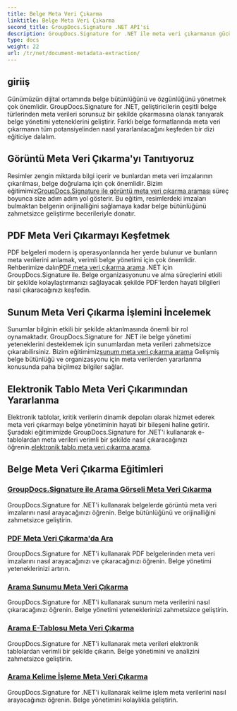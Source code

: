 ```yaml
---
title: Belge Meta Veri Çıkarma
linktitle: Belge Meta Veri Çıkarma
second_title: GroupDocs.Signature .NET API'si
description: GroupDocs.Signature for .NET ile meta veri çıkarmanın gücünün kilidini açın. Gelişmiş yönetim için belge meta verilerini zahmetsizce aramayı ve çıkarmayı öğrenin.
type: docs
weight: 22
url: /tr/net/document-metadata-extraction/
---
```


## giriiş

Günümüzün dijital ortamında belge bütünlüğünü ve özgünlüğünü yönetmek çok önemlidir. GroupDocs.Signature for .NET, geliştiricilerin çeşitli belge türlerinden meta verileri sorunsuz bir şekilde çıkarmasına olanak tanıyarak belge yönetimi yeteneklerini geliştirir. Farklı belge formatlarında meta veri çıkarmanın tüm potansiyelinden nasıl yararlanılacağını keşfeden bir dizi eğiticiye dalalım.

## Görüntü Meta Veri Çıkarma'yı Tanıtıyoruz
 Resimler zengin miktarda bilgi içerir ve bunlardan meta veri imzalarının çıkarılması, belge doğrulama için çok önemlidir. Bizim eğitimimiz[GroupDocs.Signature ile görüntü meta veri çıkarma araması](./search-image-metadata-extraction/) süreç boyunca size adım adım yol gösterir. Bu eğitim, resimlerdeki imzaları bulmaktan belgenin orijinalliğini sağlamaya kadar belge bütünlüğünü zahmetsizce geliştirme becerileriyle donatır.

## PDF Meta Veri Çıkarmayı Keşfetmek
PDF belgeleri modern iş operasyonlarında her yerde bulunur ve bunların meta verilerini anlamak, verimli belge yönetimi için çok önemlidir. Rehberimize dalın[PDF meta veri çıkarma arama](./search-pdf-metadata-extraction/) .NET için GroupDocs.Signature ile. Belge organizasyonunu ve alma süreçlerini etkili bir şekilde kolaylaştırmanızı sağlayacak şekilde PDF'lerden hayati bilgileri nasıl çıkaracağınızı keşfedin.

## Sunum Meta Veri Çıkarma İşlemini İncelemek
 Sunumlar bilginin etkili bir şekilde aktarılmasında önemli bir rol oynamaktadır. GroupDocs.Signature for .NET ile belge yönetimi yeteneklerini desteklemek için sunumlardan meta verileri zahmetsizce çıkarabilirsiniz. Bizim eğitimimiz[sunum meta veri çıkarma arama](./search-presentation-metadata-extraction/) Gelişmiş belge bütünlüğü ve organizasyonu için meta verilerden yararlanma konusunda paha biçilmez bilgiler sağlar.

## Elektronik Tablo Meta Veri Çıkarımından Yararlanma
Elektronik tablolar, kritik verilerin dinamik depoları olarak hizmet ederek meta veri çıkarmayı belge yönetiminin hayati bir bileşeni haline getirir. Şuradaki eğitimimizde GroupDocs.Signature for .NET'i kullanarak e-tablolardan meta verileri verimli bir şekilde nasıl çıkaracağınızı öğrenin.[elektronik tablo meta veri çıkarma arama](./search-spreadsheet-metadata-extraction/). 

## Belge Meta Veri Çıkarma Eğitimleri
### [GroupDocs.Signature ile Arama Görseli Meta Veri Çıkarma](./search-image-metadata-extraction/)
GroupDocs.Signature for .NET'i kullanarak belgelerde görüntü meta veri imzalarını nasıl arayacağınızı öğrenin. Belge bütünlüğünü ve orijinalliğini zahmetsizce geliştirin.
### [PDF Meta Veri Çıkarma'da Ara](./search-pdf-metadata-extraction/)
GroupDocs.Signature for .NET'i kullanarak PDF belgelerinden meta veri imzalarını nasıl arayacağınızı ve çıkaracağınızı öğrenin. Belge yönetimi yeteneklerinizi artırın.
### [Arama Sunumu Meta Veri Çıkarma](./search-presentation-metadata-extraction/)
GroupDocs.Signature for .NET'i kullanarak sunum meta verilerini nasıl çıkaracağınızı öğrenin. Belge yönetimi yeteneklerinizi zahmetsizce geliştirin.
### [Arama E-Tablosu Meta Veri Çıkarma](./search-spreadsheet-metadata-extraction/)
GroupDocs.Signature for .NET'i kullanarak meta verileri elektronik tablolardan verimli bir şekilde çıkarın. Belge yönetimini ve analizini zahmetsizce geliştirin.
### [Arama Kelime İşleme Meta Veri Çıkarma](./search-word-processing-metadata-extraction/)
GroupDocs.Signature for .NET'i kullanarak kelime işlem meta verilerini nasıl arayacağınızı öğrenin. Belge yönetimini kolaylıkla geliştirin.